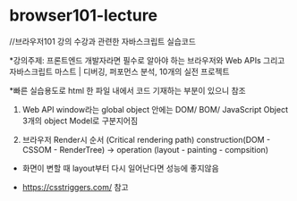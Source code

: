 # browser101-lecture

//브라우저101 강의 수강과 관련한 자바스크립트 실습코드

*강의주제: 프론트엔드 개발자라면 필수로 알아야 하는 브라우저와 Web APIs 그리고 자바스크립트 마스트 | 디버깅, 퍼포먼스 분석, 10개의 실전 프로젝트

*빠른 실습용도로 html 한 파일 내에서 코드 기재하는 부분이 있으니 참조

1) Web API
window라는 global object 안에는
DOM/ BOM/ JavaScript Object 3개의 object Model로 구분지어짐


2) 브라우저 Render시 순서 (Critical rendering path)
construction(DOM - CSSOM - RenderTree) -> operation (layout - painting - compsition)

* 화면이 변할 때 layout부터 다시 일어난다면 성능에 좋지않음 
- https://csstriggers.com/ 참고



